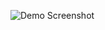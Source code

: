 ![Demo Screenshot]([https://example.com/screenshot.png](https://github.com/strikerdev35/Prowhaleproject345/blob/main/Enemy_All-Devouring_Narwhal.webp))


